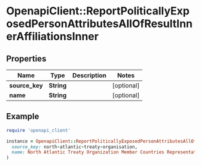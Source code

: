 # OpenapiClient::ReportPoliticallyExposedPersonAttributesAllOfResultInnerAffiliationsInner

## Properties

| Name | Type | Description | Notes |
| ---- | ---- | ----------- | ----- |
| **source_key** | **String** |  | [optional] |
| **name** | **String** |  | [optional] |

## Example

```ruby
require 'openapi_client'

instance = OpenapiClient::ReportPoliticallyExposedPersonAttributesAllOfResultInnerAffiliationsInner.new(
  source_key: north-atlantic-treaty-organisation,
  name: North Atlantic Treaty Organization Member Countries Representation
)
```

